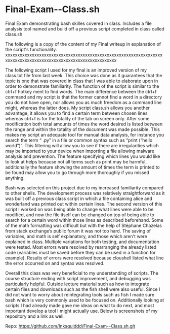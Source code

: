 # Final-Exam--Class.sh
Final Exam demonstrating bash skilles covered in class. Includes a file analysis tool named and build off a previous script completed in class called class.sh

The following is a copy of the content of my Final writeup in explanation of the script's functionality.
xxxxxxxxxxxxxxxxxxxxxxxxxxxxxxxxxxxxxxxxxxxxxxxxxxxxxxxxxxxxxxxxxxxxxxxxxxxxxxxxxxxxxxxxxxxxxxxxxxxxxxxxxxxxxxx

  The following script I used for my final is an improved version of my class.txt file from last week. This choice was done as it guarantees that the topic is one that was covered in class that I was able to elaborate upon in order to demonstrate familiarity. The function of the script is similar to the ctrl+f hotkey ment to find words. The main difference between the ctrl+f command and my script is that the former cannot find a word in a directory you do not have open, nor allows you as much freedom as a command line might, whereas the latter does. My script class.sh allows you another advantage, it allows you to find a certain term between chosen lines whereas ctrl+f is for the totality of the tab on screen only. After some modification both total amounts of times the word desired is listed between the range and within the totality of the document was made possible. This makes my script an adequate tool for manual data analysis, for instance you search the term “ .py” in a file or common syntax such as “print (“hello world”)“. This filtering will allow you to see if there are irregularities which may be imported to your device when importing a file allowing malware analysis and prevention. The feature specifying which lines you would like to look at helps because not all terms such as print may be harmful, additionally the feature showing the amount of times the term is printed to be found may allow you to go through more thoroughly if you missed anything. 

   Bash was selected on this project due to my increased familiarity compared to other shells. The development process was relatively straightforward as it was built off a previous class script in which a file containing alice and wonderland was printed out within certain lines. The second version of this script I worked on was being able to change what lines were able to be modified, and now the file itself can be changed on top of being able to search for a certain word within those lines as described beforehand. Some of the math formatting was difficult but with the help of  Stéphane Chazelas from stack exchange’s public forum it was not too hard. The saving of variables, and math is self explanatory, and those which aren't were explained in class. Multiple variations for both testing, and documentation were tested. Most errors were resolved by rearranging the already listed code (variables must be saved before they can be used in a function for example). Results of errors were resolved because cloushell listed what line the error occurred on and syntax was resolved. 

   Overall this class was very beneficial to my understanding of scripts. The course structure ending with script improvement, and debugging was particularly helpful. Outside lecture material such as how to integrate certain files and downloads such as the fish shell were also useful. Since I did not want to worry about reintegrating tools such as fish I made sure bash which is very commonly used to be focused on. Additionally looking at scripts I had already made gave me ideas on what to do next, and most important develop a tool I might actually use. Below is screenshots of my repository and a link as well.

Repo:
https://github.com/Inksquiddd/Final-Exam--Class.sh.git


